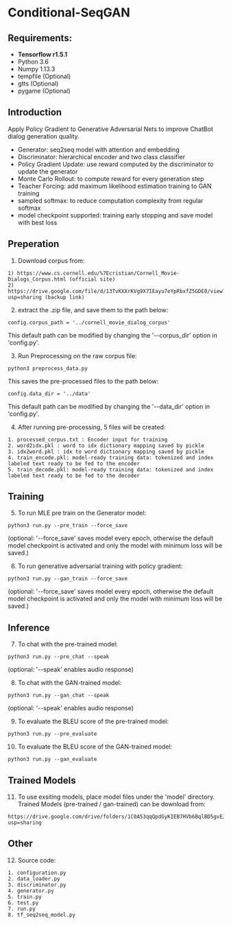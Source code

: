 # Conditional-SeqGAN

## Requirements: 
* **Tensorflow r1.5.1**
* Python 3.6
* Numpy 1.13.3
* tempfile (Optional)
* gtts (Optional)
* pygame (Optional)


## Introduction
Apply Policy Gradient to Generative Adversarial Nets to improve ChatBot dialog generation quality.
- Generator: seq2seq model with attention and embedding
- Discriminator: hierarchical encoder and two class classifier
- Policy Gradient Update: use reward computed by the discriminator to update the generator
- Monte Carlo Rollout: to compute reward for every generation step
- Teacher Forcing: add maximum likelihood estimation training to GAN training
- sampled softmax: to reduce computation complexity from regular softmax
- model checkpoint supported: training early stopping and save model with best loss


## Preperation
1. Download corpus from:
```
1) https://www.cs.cornell.edu/%7Ecristian/Cornell_Movie-Dialogs_Corpus.html (official site)
2) https://drive.google.com/file/d/13TvKXXrKVg9X7IEayu7eYpRbxfZ5GDE0/view?usp=sharing (backup link)
```

2. extract the .zip file, and save them to the path below: 
```
config.corpus_path = '../cornell_movie_dialog_corpus'
```
This default path can be modified by changing the '--corpus_dir' option in 'config.py'.

3. Run Preprocessing on the raw corpus file:
```
python3 preprocess_data.py
```
This saves the pre-processed files to the path below:
```
config.data_dir = '../data'
```
This default path can be modified by changing the '--data_dir' option in 'config.py'.

4. After running pre-processing, 5 files will be created:
```
1. processed_corpus.txt : Encoder input for training
2. word2idx.pkl : word to idx dictionary mapping saved by pickle
3. idx2word.pkl : idx to word dictionary mapping saved by pickle
4. train_encode.pkl: model-ready training data: tokenized and index labeled text ready to be fed to the encoder
5. train_decode.pkl: model-ready training data: tokenized and index labeled text ready to be fed to the decoder
```


## Training
5. To run MLE pre train on the Generator model:
```
python3 run.py --pre_train --force_save
```
(optional: '--force_save' saves model every epoch, otherwise the default model checkpoint is activated and only the model with minimum loss will be saved.)

6. To run generative adversarial training with policy gradient:
```
python3 run.py --gan_train --force_save
```
(optional: '--force_save' saves model every epoch, otherwise the default model checkpoint is activated and only the model with minimum loss will be saved.)


## Inference
7. To chat with the pre-trained model:
```
python3 run.py --pre_chat --speak
```
(optional: '--speak' enables audio response)

8. To chat with the GAN-trained model:
```
python3 run.py --gan_chat --speak
```
(optional: '--speak' enables audio response)

9. To evaluate the BLEU score of the pre-trained model:
```
python3 run.py --pre_evaluate
```

10. To evaluate the BLEU score of the GAN-trained model:
```
python3 run.py --gan_evaluate
```


## Trained Models
11. To use exsiting models, place model files under the 'model' directory.
	Trained Models (pre-trained / gan-trained) can be download from:
```
https://drive.google.com/drive/folders/1C0A53qqQpdGyKIEB7HVb6BqlBD5gvEJy?usp=sharing
```


## Other
12. Source code:
```
1. configuration.py
2. data_loader.py
3. discriminator.py
4. generator.py
5. train.py
6. test.py
7. run.py
8. tf_seq2seq_model.py
```
